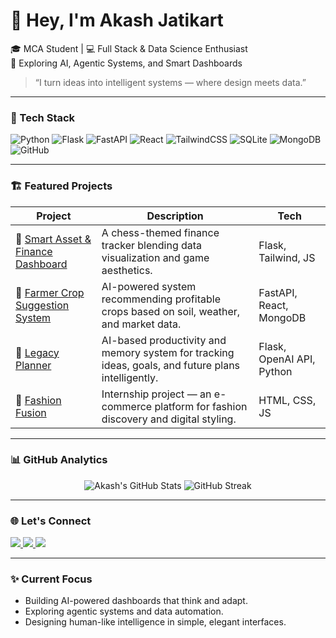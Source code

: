 # 👋 Hey, I'm Akash Jatikart

🎓 MCA Student | 💻 Full Stack & Data Science Enthusiast  
🚀 Exploring AI, Agentic Systems, and Smart Dashboards  

> “I turn ideas into intelligent systems — where design meets data.”

---

### 🧠 Tech Stack
![Python](https://img.shields.io/badge/-Python-000?&logo=python)
![Flask](https://img.shields.io/badge/-Flask-000?&logo=flask)
![FastAPI](https://img.shields.io/badge/-FastAPI-000?&logo=fastapi)
![React](https://img.shields.io/badge/-React-000?&logo=react)
![TailwindCSS](https://img.shields.io/badge/-TailwindCSS-000?&logo=tailwindcss)
![SQLite](https://img.shields.io/badge/-SQLite-000?&logo=sqlite)
![MongoDB](https://img.shields.io/badge/-MongoDB-000?&logo=mongodb)
![GitHub](https://img.shields.io/badge/-GitHub-000?&logo=github)

---

### 🏗️ Featured Projects

| Project | Description | Tech |
|----------|--------------|------|
| 🎯 [Smart Asset & Finance Dashboard](https://github.com/4ak45h/smart_finance_dashboard) | A chess-themed finance tracker blending data visualization and game aesthetics. | Flask, Tailwind, JS |
| 🌾 [Farmer Crop Suggestion System](https://github.com/4ak45h/farmer-crop-suggestion) | AI-powered system recommending profitable crops based on soil, weather, and market data. | FastAPI, React, MongoDB |
| 🧠 [Legacy Planner](https://github.com/4ak45h/legacy-planner) | AI-based productivity and memory system for tracking ideas, goals, and future plans intelligently. | Flask, OpenAI API, Python |
| 👗 [Fashion Fusion](https://github.com/4ak45h/fashion-fusion) | Internship project — an e-commerce platform for fashion discovery and digital styling. | HTML, CSS, JS |

---

### 📊 GitHub Analytics
<p align="center">
  <img src="https://github-readme-stats.vercel.app/api?username=4ak45h&show_icons=true&theme=tokyonight" alt="Akash's GitHub Stats" />
  <img src="https://github-readme-streak-stats.herokuapp.com/?user=4ak45h&theme=tokyonight" alt="GitHub Streak" />
</p>

---

### 🌐 Let's Connect
<p align="left">
  <a href="https://www.linkedin.com/in/your-linkedin" target="_blank">
    <img src="https://img.shields.io/badge/-LinkedIn-0e76a8?logo=linkedin&logoColor=white" />
  </a>
  <a href="https://github.com/4ak45h" target="_blank">
    <img src="https://img.shields.io/badge/-GitHub-333?logo=github&logoColor=white" />
  </a>
  <a href="mailto:youremail@gmail.com">
    <img src="https://img.shields.io/badge/-Email-D14836?logo=gmail&logoColor=white" />
  </a>
</p>

---

### ✨ Current Focus
- Building AI-powered dashboards that think and adapt.  
- Exploring agentic systems and data automation.  
- Designing human-like intelligence in simple, elegant interfaces.  
